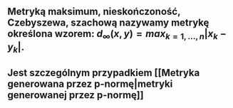 ## **Metryką maksimum**, **nieskończoność**, **Czebyszewa**, **szachową** nazywamy metrykę określona wzorem: $d_{\infty}(x,y)=max_{k=1,...,n}|x_k-y_k|$. 
## Jest szczególnym przypadkiem [[Metryka generowana przez p-normę|metryki generowanej przez p-normę]]

